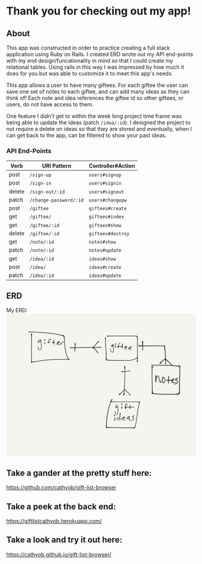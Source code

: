 # Thank you for checking out my app!

## About

This app was constructed in order to practice creating a full stack application using Ruby on Rails. I created ERD wrote out my API end-points with my end design/funcationality in mind so that I could create my relational tables. Using rails in this way I was impressed by how much it does for you but was able to customize it to meet this app's needs.

This app allows a user to have many giftees. For each giftee the user can save one set of notes to each giftee, and can add many ideas as they can think of! Each note and idea references the giftee id so other giftees, or users, do not have access to them.

One feature I didn't get to within the week long project time frame was being able to update the ideas (patch `/idea/:id`). I designed the project to not require a delete on ideas so that they are stored and eventually, when I can get back to the app, can be filtered to show your past ideas.

### API End-Points

| Verb   | URI Pattern            | Controller#Action |
|--------|------------------------|-------------------|
| post   | `/sign-up`             | `users#signup`    |
| post   | `/sign-in`             | `users#signin`    |
| delete | `/sign-out/:id`        | `users#signout`   |
| patch  | `/change-password/:id` | `users#changepw`  |
| post   | `/giftee`              | `giftees#create`  |
| get    | `/giftee/`             | `giftees#index`   |
| get    | `/giftee/:id`          | `giftees#show`    |
| delete | `/giftee/:id`          | `giftees#destroy` |
| get    | `/note/:id`            | `notes#show`      |
| patch  | `/note/:id`            | `notes#update`    |
| get    | `/idea/:id`            | `ideas#show`      |
| post   | `/idea/`               | `ideas#create`    |
| patch  | `/idea/:id`            | `ideas#update`    |

## ERD
My ERD:
![alt text](https://raw.githubusercontent.com/cathyob/gift-list-api/master/ERD.png "ERD")

## Take a gander at the pretty stuff here:
https://github.com/cathyob/gift-list-browser

## Take a peek at the back end:
https://giftlistcathyob.herokuapp.com/

## Take a look and try it out here:
https://cathyob.github.io/gift-list-browser/
